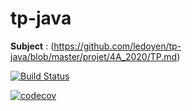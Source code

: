 # tp-java

**Subject** : (https://github.com/ledoyen/tp-java/blob/master/projet/4A_2020/TP.md)

[![Build Status](https://travis-ci.com/miskinaaa/tp-java.svg?branch=master)](https://travis-ci.com/miskinaaa/tp-java)


[![codecov](https://codecov.io/gh/miskinaaa/tp-java/branch/master/graph/badge.svg)](https://codecov.io/gh/miskinaaa/tp-java)


